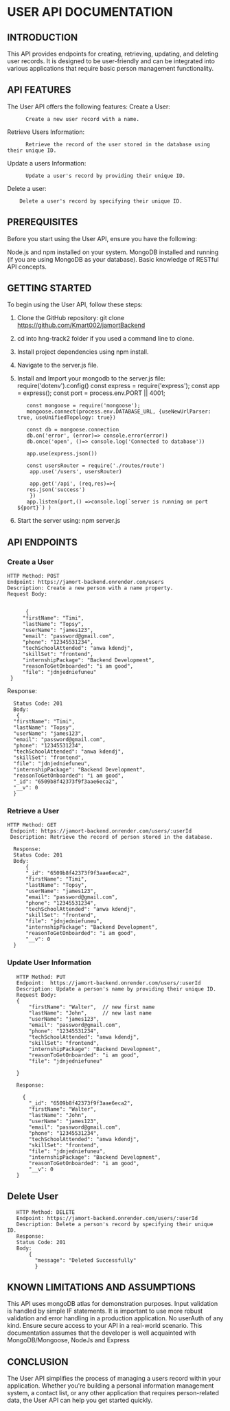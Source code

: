 # USER API DOCUMENTATION

## INTRODUCTION

 This API provides endpoints for creating, retrieving, updating, and deleting user records. 
 It is designed to be user-friendly and can be integrated into various applications that require basic person management functionality.

## API FEATURES
The User API offers the following features:
  Create a User:
  
          Create a new user record with a name.

Retrieve Users Information:

          Retrieve the record of the user stored in the database using their unique ID.

Update a users Information:

          Update a user's record by providing their unique ID.

Delete a user:

        Delete a user's record by specifying their unique ID.

## PREREQUISITES
Before you start using the User API, ensure you have the following:

  Node.js and npm installed on your system.
  MongoDB installed and running (if you are using MongoDB as your database).
  Basic knowledge of RESTful API concepts.

## GETTING STARTED
To begin using the User API, follow these steps:

1. Clone the GitHub repository: git clone https://github.com/Kmart002/jamortBackend
2. cd into hng-track2 folder if you used a command line to clone.
3. Install project dependencies using npm install.
4. Navigate to the server.js file.
5. Install and Import your mongodb to the server.js file: 
           require('dotenv').config()
          const express = require('express');
          const app = express();
          const port = process.env.PORT || 4001;
          
          const mongoose = require('mongoose');
          mongoose.connect(process.env.DATABASE_URL, {useNewUrlParser: true, useUnifiedTopology: true})
          
          const db = mongoose.connection
          db.on('error', (error)=> console.error(error))
          db.once('open', ()=> console.log('Connected to database'))
          
          app.use(express.json())
          
          const usersRouter = require('./routes/route')
           app.use('/users', usersRouter)
           
           app.get('/api', (req,res)=>{
          res.json('success')
           })          
          app.listen(port,() =>console.log(`server is running on port ${port}`) )

6. Start the server using: npm server.js

## API ENDPOINTS
### Create a User

    HTTP Method: POST
    Endpoint: https://jamort-backend.onrender.com/users
    Description: Create a new person with a name property.
    Request Body:


          {
         "firstName": "Timi",
         "lastName": "Topsy",
         "userName": "james123",
         "email": "password@gmail.com",
         "phone": "12345531234",
         "techSchoolAttended": "anwa kdendj",
         "skillSet": "frontend",
         "internshipPackage": "Backend Development",
         "reasonToGetOnboarded": "i am good",
         "file": "jdnjedniefuneu"  
     }

     
   Response:
   
      Status Code: 201
      Body: 
       {
      "firstName": "Timi",
      "lastName": "Topsy",
      "userName": "james123",
      "email": "password@gmail.com",
      "phone": "12345531234",
      "techSchoolAttended": "anwa kdendj",
      "skillSet": "frontend",
      "file": "jdnjedniefuneu",
      "internshipPackage": "Backend Development",
      "reasonToGetOnboarded": "i am good",
      "_id": "6509b8f42373f9f3aae6eca2",
      "__v": 0
      }
      
 ### Retrieve a User
 
    HTTP Method: GET
     Endpoint: https://jamort-backend.onrender.com/users/:userId
     Description: Retrieve the record of person stored in the database.
     
      Response:
      Status Code: 201
      Body: 
          {
          "_id": "6509b8f42373f9f3aae6eca2",
          "firstName": "Timi",
          "lastName": "Topsy",
          "userName": "james123",
          "email": "password@gmail.com",
          "phone": "12345531234",
          "techSchoolAttended": "anwa kdendj",
          "skillSet": "frontend",
          "file": "jdnjedniefuneu",
          "internshipPackage": "Backend Development",
          "reasonToGetOnboarded": "i am good",
          "__v": 0
      }
    
### Update User Information
       
       HTTP Method: PUT
       Endpoint:  https://jamort-backend.onrender.com/users/:userId
       Description: Update a person's name by providing their unique ID.
       Request Body:
       {
           "firstName": "Walter",  // new first name
           "lastName": "John",     // new last name
           "userName": "james123",
           "email": "password@gmail.com",
           "phone": "12345531234",
           "techSchoolAttended": "anwa kdendj",
           "skillSet": "frontend",
           "internshipPackage": "Backend Development",
           "reasonToGetOnboarded": "i am good",
           "file": "jdnjedniefuneu"
           
       }
       
       Response:
       
         {
           "_id": "6509b8f42373f9f3aae6eca2",
           "firstName": "Walter",  
           "lastName": "John",    
           "userName": "james123",
           "email": "password@gmail.com",
           "phone": "12345531234",
           "techSchoolAttended": "anwa kdendj",
           "skillSet": "frontend",
           "file": "jdnjedniefuneu",
           "internshipPackage": "Backend Development",
           "reasonToGetOnboarded": "i am good",
           "__v": 0
       }
       
   ## Delete User
       
       HTTP Method: DELETE
       Endpoint: https://jamort-backend.onrender.com/users/:userId
       Description: Delete a person's record by specifying their unique ID.
       Response:
       Status Code: 201
       Body: 
           {
             "message": "Deleted Successfully"
             }

## KNOWN LIMITATIONS AND ASSUMPTIONS
  This API uses mongoDB atlas for demonstration purposes.
  Input validation is handled by simple IF statements. It is important to use more robust validation and error handling in a production application.
  No userAuth of any kind. Ensure secure access to your API in a real-world scenario.
  This documentation assumes that the developer is well acquainted with MongoDB/Mongoose, NodeJs and Express

## CONCLUSION
The User API simplifies the process of managing a users record within your application.
Whether you're building a personal information management system, a contact list, or any other application that requires person-related data, 
the User API can help you get started quickly.
